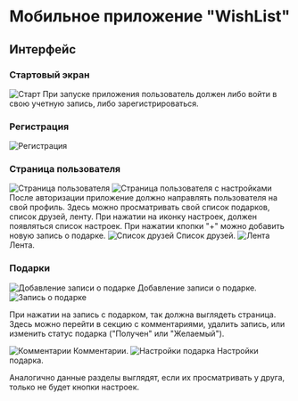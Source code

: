 Мобильное приложение "WishList"
========================
Интерфейс
-----------
### Стартовый экран ###
![Старт](https://pp.userapi.com/c626225/v626225670/4f466/8nXj6GcWWWc.jpg "Стартовый экран") При запуске приложения пользователь должен либо войти в свою учетную запись, либо зарегистрироваться.

### Регистрация ###
![Регистрация](https://pp.userapi.com/c626225/v626225670/4f46d/bbQ9gmFfxNc.jpg "Регистрация") 

### Страница пользователя ###
![Страница пользователя](https://pp.userapi.com/c626225/v626225670/4f48c/ivXVNtUrIEc.jpg "Страница пользователя") 
![Страница пользователя с настройками](https://pp.userapi.com/c626225/v626225670/4f4b7/-Nwysedvboc.jpg "Страница пользователя с настройками") 
После авторизации приложение должно направлять пользователя на свой профиль. Здесь можно просматривать свой список подарков, список друзей, ленту. При нажатии на иконку настроек, должен появляться список настроек. При нажатии кпопки "+" можно добавить новую запись о подарке.
![Список друзей](https://pp.userapi.com/c626225/v626225670/4f484/nHh26HKVSe8.jpg "Список друзей") Список друзей.
![Лента](https://pp.userapi.com/c626225/v626225670/4f47c/US6HAIiTdAU.jpg "Лента") Лента.

### Подарки ###
![Добавление записи о подарке](https://pp.userapi.com/c626225/v626225670/4f493/s5FA3PHQi2c.jpg "Добавление записи о подарке") Добавление записи о подарке.
![Запись о подарке](https://pp.userapi.com/c626225/v626225670/4f49a/mWepSWCgQj8.jpg "Запись о подарке") 

При нажатии на запись с подарком, так должна выглядеть страница. Здесь можно перейти в секцию с комментариями, удалить запись, или изменить статус подарка ("Получен" или "Желаемый").

![Комментарии](https://pp.userapi.com/c626225/v626225670/4f4a1/rlbl3yf6pYQ.jpg "Комментарии") Комментарии.
![Настройки подарка](https://pp.userapi.com/c626225/v626225670/4f4a8/eo6PXhxhlLU.jpg "Настройки подарка") Настройки подарка.

Аналогично данные разделы выглядят, если их просматривать у друга, только не будет кнопки настроек.

